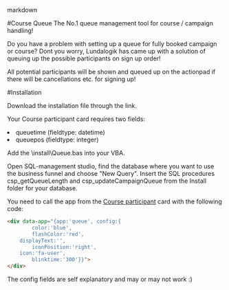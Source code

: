 markdown

#Course Queue
The No.1 queue management tool for course / campaign handling!

Do you have a problem with setting up a queue for fully booked campaign or course? Dont you worry, Lundalogik has came up with a solution of queuing up the possible participants on sign up order!

All potential participants will be shown and queued up on the actionpad if there will be cancellations etc. for signing up!







#Installation

Download the installation file through the link.

Your Course participant card requires two fields:
<li>queuetime (fieldtype: datetime)</li>
<li>queuepos (fieldtype: integer)</li>


Add the \install\Queue.bas into your VBA.

Open SQL-management studio, find the database where you want to use the business funnel and choose "New Query". Insert the SQL procedures csp_getQueueLength and csp_updateCampaignQueue from the Install folder for your database.

You need to call the app from the <u>Course participant</u> card with the following code:

```html
<div data-app="{app:'queue', config:{
		color:'blue',
		flashColor:'red',
    displayText:'',
		iconPosition:'right',
    icon:'fa-user',
		blinktime:'300'}}">
</div>
```

The config fields are self explanatory and may or may not work :)
